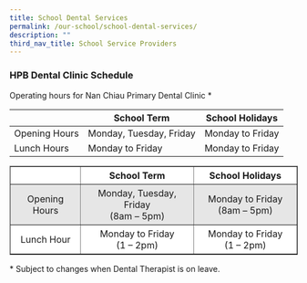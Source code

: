 ```yaml
---
title: School Dental Services
permalink: /our-school/school-dental-services/
description: ""
third_nav_title: School Service Providers
---
```

### **HPB Dental Clinic Schedule**

Operating hours for Nan Chiau Primary Dental Clinic *

|  | School Term | School Holidays |
| -------- | -------- | -------- |
| Opening Hours | Monday, Tuesday, Friday | Monday to Friday |
| Lunch Hours | Monday to Friday | Monday to Friday |
                                       

<table border="1" style="box-sizing: inherit; border-collapse: collapse; border-spacing: 0px; max-width: 100%; width: 625px;"><tbody style="box-sizing: inherit;"><tr style="box-sizing: inherit; background: rgb(255, 255, 255);"><td style="box-sizing: inherit; padding: 5px 10px; width: 133px;"></td><td style="box-sizing: inherit; padding: 5px 10px; width: 266px; text-align: center;"><strong style="box-sizing: inherit; font-weight: 700;">School Term</strong></td><td style="box-sizing: inherit; padding: 5px 10px; width: 234px; text-align: center;"><strong style="box-sizing: inherit; font-weight: 700;">School Holidays</strong></td></tr><tr style="box-sizing: inherit; background: rgb(230, 230, 230);"><td style="box-sizing: inherit; padding: 5px 10px; width: 133px; text-align: center;">Opening Hours</td><td style="box-sizing: inherit; padding: 5px 10px; width: 266px; text-align: center;">Monday, Tuesday, Friday<br style="box-sizing: inherit;">(8am – 5pm)</td><td style="box-sizing: inherit; padding: 5px 10px; width: 234px; text-align: center;">Monday to Friday<br style="box-sizing: inherit;">(8am – 5pm)</td></tr><tr style="box-sizing: inherit; background: rgb(255, 255, 255);"><td style="box-sizing: inherit; padding: 5px 10px; width: 133px; text-align: center;">Lunch Hour</td><td style="box-sizing: inherit; padding: 5px 10px; width: 266px; text-align: center;">Monday to Friday<br style="box-sizing: inherit;">(1 – 2pm)</td><td style="box-sizing: inherit; padding: 5px 10px; width: 234px; text-align: center;">Monday to Friday<br style="box-sizing: inherit;">(1 – 2pm)</td></tr></tbody></table>

\* Subject to changes when Dental Therapist is on leave.

[  
](https://www.ncps.moe.edu.sg/school-dental-services/#top)